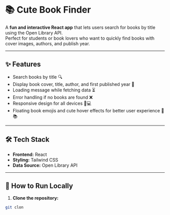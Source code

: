 # 📚 Cute Book Finder

A **fun and interactive React app** that lets users search for books by title using the Open Library API.  
Perfect for students or book lovers who want to quickly find books with cover images, authors, and publish year.  

---

## ✨ Features
- Search books by title 🔍  
- Display book cover, title, author, and first published year 📖  
- Loading message while fetching data ⏳  
- Error handling if no books are found ❌  
- Responsive design for all devices 📱💻  
- Floating book emojis and cute hover effects for better user experience 🎈📚  

---

## 🛠 Tech Stack
- **Frontend:** React  
- **Styling:** Tailwind CSS  
- **Data Source:** Open Library API  

---

## 🚀 How to Run Locally

1. **Clone the repository:**
```bash
git clon

